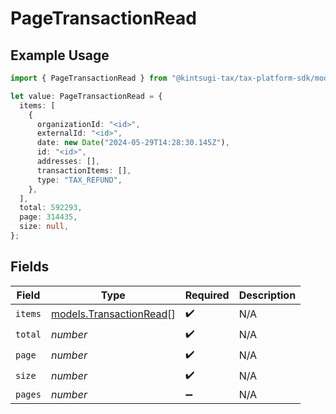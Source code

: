# PageTransactionRead

## Example Usage

```typescript
import { PageTransactionRead } from "@kintsugi-tax/tax-platform-sdk/models";

let value: PageTransactionRead = {
  items: [
    {
      organizationId: "<id>",
      externalId: "<id>",
      date: new Date("2024-05-29T14:28:30.145Z"),
      id: "<id>",
      addresses: [],
      transactionItems: [],
      type: "TAX_REFUND",
    },
  ],
  total: 592293,
  page: 314435,
  size: null,
};
```

## Fields

| Field                                                    | Type                                                     | Required                                                 | Description                                              |
| -------------------------------------------------------- | -------------------------------------------------------- | -------------------------------------------------------- | -------------------------------------------------------- |
| `items`                                                  | [models.TransactionRead](../models/transactionread.md)[] | :heavy_check_mark:                                       | N/A                                                      |
| `total`                                                  | *number*                                                 | :heavy_check_mark:                                       | N/A                                                      |
| `page`                                                   | *number*                                                 | :heavy_check_mark:                                       | N/A                                                      |
| `size`                                                   | *number*                                                 | :heavy_check_mark:                                       | N/A                                                      |
| `pages`                                                  | *number*                                                 | :heavy_minus_sign:                                       | N/A                                                      |